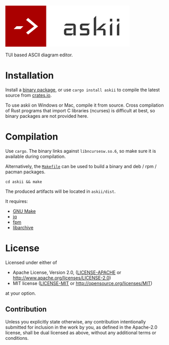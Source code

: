 [![askii](askii.png)](https://github.com/nytopop/askii)

TUI based ASCII diagram editor.

# Installation
Install a [binary package](https://github.com/nytopop/askii/releases), or use `cargo install askii` to compile the latest source from [crates.io](https://crates.io/crates/askii).

To use askii on Windows or Mac, compile it from source. Cross compilation of Rust programs that import C libraries (ncurses) is difficult at best, so binary packages are not provided here.

# Compilation
Use `cargo`. The binary links against `libncursesw.so.6`, so make sure it is available during compilation.

Alternatively, the [`Makefile`](Makefile) can be used to build a binary and deb / rpm / pacman packages.

```
cd askii && make
```

The produced artifacts will be located in `askii/dist`.

It requires:

- [GNU Make](https://www.gnu.org/software/make/)
- [jq](https://stedolan.github.io/jq/)
- [fpm](https://github.com/jordansissel/fpm)
- [libarchive](https://www.libarchive.org/)

# License
Licensed under either of

 * Apache License, Version 2.0, ([LICENSE-APACHE](LICENSE-APACHE) or http://www.apache.org/licenses/LICENSE-2.0)
 * MIT license ([LICENSE-MIT](LICENSE-MIT) or http://opensource.org/licenses/MIT)

at your option.

## Contribution
Unless you explicitly state otherwise, any contribution intentionally submitted for inclusion in the work by you, as defined in the Apache-2.0 license, shall be dual licensed as above, without any additional terms or conditions.
